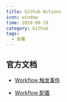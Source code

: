 ```yaml
---
title: Github Actions
icon: window
time: 2019-09-18
category: Github
tags:
  - 部署
---
```


## 官方文档

- [Workflow 触发事件](https://help.github.com/en/actions/reference/events-that-trigger-workflows)

- [Workflow 配置](https://help.github.com/en/actions/reference/workflow-syntax-for-github-actions)
